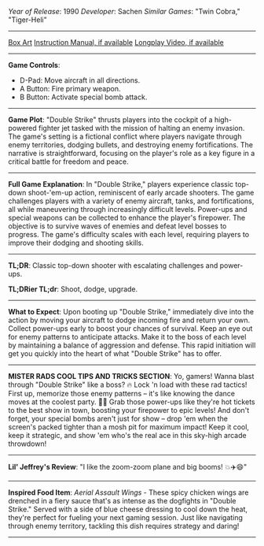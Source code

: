 *Year of Release*: 1990
*Developer*: Sachen
*Similar Games*: "Twin Cobra," "Tiger-Heli"

---
[Box Art](https://www.google.com/search?newwindow=1&sca_esv=171a28ce0fc58a51&q=NES+Game+Box+Art+Double+Strike&uds=AMwkrPvg5PKm_dNhMKTbEqnEKe3-6XxiOpNFjFnlqxFDMqlwhD6DPVRAm9-_1gPBbxy9DIo_-S5UzNiyucG_Gr6nVqbvCtLly5uEc6a3pXEPsUbauYHkPixzlqsDC7Hx8tvooks1KEQd&udm=2&sa=X&ved=2ahUKEwi1r5fThMWEAxVsGtAFHU9IDJYQtKgLegQIDBAB&biw=1536&bih=714&dpr=1.25) 
[Instruction Manual, if available](https://www.google.com/search?q=NES+Instruction+Manual+Double+Strike)
[Longplay Video, if available](https://www.youtube.com/results?search_query=nes+full+longplay+Double+Strike) 

- - -
**Game Controls**:
- D-Pad: Move aircraft in all directions.
- A Button: Fire primary weapon.
- B Button: Activate special bomb attack.

- - -
**Game Plot**: "Double Strike" thrusts players into the cockpit of a high-powered fighter jet tasked with the mission of halting an enemy invasion. The game's setting is a fictional conflict where players navigate through enemy territories, dodging bullets, and destroying enemy fortifications. The narrative is straightforward, focusing on the player's role as a key figure in a critical battle for freedom and peace.

- - -
**Full Game Explanation**: In "Double Strike," players experience classic top-down shoot-'em-up action, reminiscent of early arcade shooters. The game challenges players with a variety of enemy aircraft, tanks, and fortifications, all while maneuvering through increasingly difficult levels. Power-ups and special weapons can be collected to enhance the player's firepower. The objective is to survive waves of enemies and defeat level bosses to progress. The game's difficulty scales with each level, requiring players to improve their dodging and shooting skills.

- - -
**TL;DR**: Classic top-down shooter with escalating challenges and power-ups.

**TL;DRier TL;dr**: Shoot, dodge, upgrade.

- - -
**What to Expect**: Upon booting up "Double Strike," immediately dive into the action by moving your aircraft to dodge incoming fire and return your own. Collect power-ups early to boost your chances of survival. Keep an eye out for enemy patterns to anticipate attacks. Make it to the boss of each level by maintaining a balance of aggression and defense. This rapid initiation will get you quickly into the heart of what "Double Strike" has to offer.

---

**MISTER RADS COOL TIPS AND TRICKS SECTION**: Yo, gamers! Wanna blast through "Double Strike" like a boss? 🔥 Lock 'n load with these rad tactics! First up, memorize those enemy patterns – it's like knowing the dance moves at the coolest party. 💃🕺 Grab those power-ups like they're hot tickets to the best show in town, boosting your firepower to epic levels! And don't forget, your special bombs aren't just for show – drop 'em when the screen's packed tighter than a mosh pit for maximum impact! Keep it cool, keep it strategic, and show 'em who's the real ace in this sky-high arcade throwdown!

---
**Lil' Jeffrey's Review**: "I like the zoom-zoom plane and big booms! 💥✈️😄"

---
**Inspired Food Item**: *Aerial Assault Wings* - These spicy chicken wings are drenched in a fiery sauce that's as intense as the dogfights in "Double Strike." Served with a side of blue cheese dressing to cool down the heat, they're perfect for fueling your next gaming session. Just like navigating through enemy territory, tackling this dish requires strategy and daring!

---